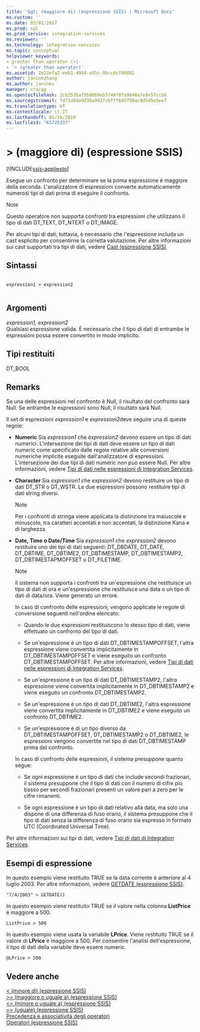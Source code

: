 ```yaml
---
title: '&gt; (maggiore di) (espressione SSIS) | Microsoft Docs'
ms.custom: ''
ms.date: 03/01/2017
ms.prod: sql
ms.prod_service: integration-services
ms.reviewer: ''
ms.technology: integration-services
ms.topic: conceptual
helpviewer_keywords:
- greater than operator (>)
- '> (greater than operator)'
ms.assetid: 2e22efa3-eeb1-4984-a95c-9bccdcf98892
author: janinezhang
ms.author: janinez
manager: craigg
ms.openlocfilehash: 2c6253baf56d869eb5748f07a9648a7e8e57ccb8
ms.sourcegitcommit: fd71d04a9d30a9927cbfff645750ac9d5d5e5ee7
ms.translationtype: HT
ms.contentlocale: it-IT
ms.lasthandoff: 05/16/2019
ms.locfileid: "65725337"
---
```

# <a name="gt-greater-than-ssis-expression"></a>&gt; (maggiore di) (espressione SSIS)

[!INCLUDE[ssis-appliesto](../../includes/ssis-appliesto-ssvrpluslinux-asdb-asdw-xxx.md)]


  Esegue un confronto per determinare se la prima espressione è maggiore della seconda. L'analizzatore di espressioni converte automaticamente numerosi tipi di dati prima di eseguire il confronto.  
  
> [!NOTE]  
>  Questo operatore non supporta confronti tra espressioni che utilizzano il tipo di dati DT_TEXT, DT_NTEXT o DT_IMAGE.  
  
 Per alcuni tipi di dati, tuttavia, è necessario che l'espressione includa un cast esplicito per consentirne la corretta valutazione. Per altre informazioni sui cast supportati tra tipi di dati, vedere [Cast &#40;espressione SSIS&#41;](../../integration-services/expressions/cast-ssis-expression.md).  
  
## <a name="syntax"></a>Sintassi  
  
```  
  
expression1 > expression2  
  
```  
  
## <a name="arguments"></a>Argomenti  
 *expression1, expression2*  
 Qualsiasi espressione valida. È necessario che il tipo di dati di entrambe le espressioni possa essere convertito in modo implicito.  
  
## <a name="result-types"></a>Tipi restituiti  
 DT_BOOL  
  
## <a name="remarks"></a>Remarks  
 Se una delle espressioni nel confronto è Null, il risultato del confronto sarà Null. Se entrambe le espressioni sono Null, il risultato sarà Null.  
  
 Il set di espressioni *expression1* e *expression2*deve seguire una di queste regole:  
  
-   **Numeric** Sia *expression1* che *expression2* devono essere un tipo di dati numerici. L'intersezione dei tipi di dati deve essere un tipo di dati numeric come specificato dalle regole relative alle conversioni numeriche implicite eseguite dall'analizzatore di espressioni. L'intersezione dei due tipi di dati numeric non può essere Null. Per altre informazioni, vedere [Tipi di dati nelle espressioni di Integration Services](../../integration-services/expressions/integration-services-data-types-in-expressions.md).  
  
-   **Character** Sia *expression1* che *expression2* devono restituire un tipo di dati DT_STR o DT_WSTR. Le due espressioni possono restituire tipi di dati string diversi.  
  
    > [!NOTE]  
    >  Per i confronti di stringa viene applicata la distinzione tra maiuscole e minuscole, tra caratteri accentati e non accentati, la distinzione Kana e di larghezza.  
  
-   **Date, Time o Date/Time** Sia *expression1* che *expression2* devono restituire uno dei tipi di dati seguenti: DT_DBDATE, DT_DATE, DT_DBTIME, DT_DBTIME2, DT_DBTIMESTAMP, DT_DBTIMESTAMP2, DT_DBTIMESTAPMOFFSET o DT_FILETIME.  
  
    > [!NOTE]  
    >  Il sistema non supporta i confronti tra un'espressione che restituisce un tipo di dati di ora e un'espressione che restituisce una data o un tipo di dati di data/ora. Viene generato un errore.  
  
     In caso di confronto delle espressioni, vengono applicate le regole di conversione seguenti nell'ordine elencato:  
  
    -   Quando le due espressioni restituiscono lo stesso tipo di dati, viene effettuato un confronto del tipo di dati.  
  
    -   Se un'espressione è un tipo di dati DT_DBTIMESTAMPOFFSET, l'altra espressione viene convertita implicitamente in DT_DBTIMESTAMPOFFSET e viene eseguito un confronto DT_DBTIMESTAMPOFFSET. Per altre informazioni, vedere [Tipi di dati nelle espressioni di Integration Services](../../integration-services/expressions/integration-services-data-types-in-expressions.md).  
  
    -   Se un'espressione è un tipo di dati DT_DBTIMESTAMP2, l'altra espressione viene convertita implicitamente in DT_DBTIMESTAMP2 e viene eseguito un confronto DT_DBTIMESTAMP2.  
  
    -   Se un'espressione è un tipo di dati DT_DBTIME2, l'altra espressione viene convertita implicitamente in DT_DBTIME2 e viene eseguito un confronto DT_DBTIME2.  
  
    -   Se un'espressione è di un tipo diverso da DT_DBTIMESTAMPOFFSET, DT_DBTIMESTAMP2 o DT_DBTIME2, le espressioni vengono convertite nel tipo di dati DT_DBTIMESTAMP prima del confronto.  
  
     In caso di confronto delle espressioni, il sistema presuppone quanto segue:  
  
    -   Se ogni espressione è un tipo di dati che include secondi frazionari, il sistema presuppone che il tipo di dati con il numero di cifre più basso per secondi frazionari presenti un valore pari a zero per le cifre rimanenti.  
  
    -   Se ogni espressione è un tipo di dati relativo alla data, ma solo una dispone di una differenza di fuso orario, il sistema presuppone che il tipo di dati senza la differenza di fuso orario sia espresso in formato UTC (Coordinated Universal Time).  
  
 Per altre informazioni sui tipi di dati, vedere [Tipi di dati di Integration Services](../../integration-services/data-flow/integration-services-data-types.md).  
  
## <a name="expression-examples"></a>Esempi di espressione  
 In questo esempio viene restituito TRUE se la data corrente è anteriore al 4 luglio 2003. Per altre informazioni, vedere [GETDATE &#40;espressione SSIS&#41;](../../integration-services/expressions/getdate-ssis-expression.md).  
  
```  
"7/4/2003" > GETDATE()  
```  
  
 In questo esempio viene restituito TRUE se il valore nella colonna **ListPrice** è maggiore a 500.  
  
```  
ListPrice > 500  
```  
  
 In questo esempio viene usata la variabile **LPrice**. Viene restituito TRUE se il valore di **LPrice** è maggiore a 500. Per consentire l'analisi dell'espressione, il tipo di dati della variabile deve essere numeric.  
  
```  
@LPrice > 500  
```  
  
## <a name="see-also"></a>Vedere anche  
 [&#60; &#40;minore di&#41; &#40;espressione SSIS&#41;](../../integration-services/expressions/less-than-ssis-expression.md)   
 [&#62;= &#40;maggiore o uguale a&#41; &#40;espressione SSIS&#41;](../../integration-services/expressions/greater-than-or-equal-to-ssis-expression.md)   
 [&#60;= &#40;minore o uguale a&#41; &#40;espressione SSIS&#41;](../../integration-services/expressions/less-than-or-equal-to-ssis-expression.md)   
 [== &#40;uguale&#41; &#40;espressione SSIS&#41;](../../integration-services/expressions/equal-ssis-expression.md)   
 [Precedenza e associatività degli operatori](../../integration-services/expressions/operator-precedence-and-associativity.md)   
 [Operatori &#40;espressione SSIS&#41;](../../integration-services/expressions/operators-ssis-expression.md)  
  
  

